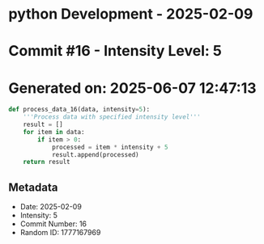 ﻿# python Development - 2025-02-09
# Commit #16 - Intensity Level: 5
# Generated on: 2025-06-07 12:47:13
```python
def process_data_16(data, intensity=5):
    '''Process data with specified intensity level'''
    result = []
    for item in data:
        if item > 0:
            processed = item * intensity + 5
            result.append(processed)
    return result
```
## Metadata
- Date: 2025-02-09
- Intensity: 5
- Commit Number: 16
- Random ID: 1777167969
